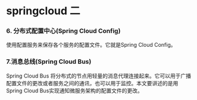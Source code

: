 # springcloud 二

### 6. 分布式配置中心(Spring Cloud Config)

使用配置服务来保存各个服务的配置文件。它就是Spring Cloud Config。



### 7.消息总线(Spring Cloud Bus)

Spring Cloud Bus 将分布式的节点用轻量的消息代理连接起来。它可以用于广播配置文件的更改或者服务之间的通讯，也可以用于监控。本文要讲述的是用Spring Cloud Bus实现通知微服务架构的配置文件的更改。



